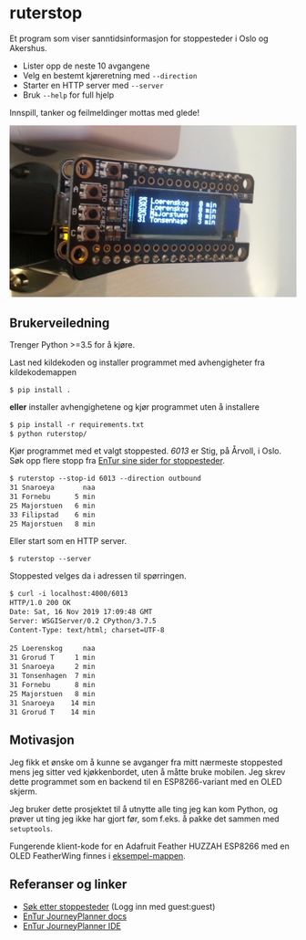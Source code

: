 # ruterstop

Et program som viser sanntidsinformasjon for stoppesteder i Oslo og Akershus.

- Lister opp de neste 10 avgangene
- Velg en bestemt kjøreretning med `--direction`
- Starter en HTTP server med `--server`
- Bruk `--help` for full hjelp

Innspill, tanker og feilmeldinger mottas med glede!

![Adafruit Feather HUZZAH ESP8266 med OLED FeatherWing som kjører ruterstop.py][demopic-1]

## Brukerveiledning

Trenger Python >=3.5 for å kjøre.

Last ned kildekoden og installer programmet med avhengigheter fra kildekodemappen

```
$ pip install .
```

**eller** installer avhengighetene og kjør programmet uten å installere

```
$ pip install -r requirements.txt
$ python ruterstop/
```

Kjør programmet med et valgt stoppested. *6013* er Stig, på Årvoll, i Oslo.
Søk opp flere stopp fra [EnTur sine sider for stoppesteder][stoppesteder].

```
$ ruterstop --stop-id 6013 --direction outbound
31 Snaroeya       naa
31 Fornebu      5 min
25 Majorstuen   6 min
33 Filipstad    6 min
25 Majorstuen   8 min
```

Eller start som en HTTP server.

```
$ ruterstop --server
```

Stoppested velges da i adressen til spørringen.

```
$ curl -i localhost:4000/6013
HTTP/1.0 200 OK
Date: Sat, 16 Nov 2019 17:09:48 GMT
Server: WSGIServer/0.2 CPython/3.7.5
Content-Type: text/html; charset=UTF-8

25 Loerenskog     naa
31 Grorud T     1 min
31 Snaroeya     2 min
31 Tonsenhagen  7 min
31 Fornebu      8 min
25 Majorstuen   8 min
31 Snaroeya    14 min
31 Grorud T    14 min
```

## Motivasjon

Jeg fikk et ønske om å kunne se avganger fra mitt nærmeste stoppested mens
jeg sitter ved kjøkkenbordet, uten å måtte bruke mobilen.
Jeg skrev dette programmet som en backend til en ESP8266-variant med en
OLED skjerm.

Jeg bruker dette prosjektet til å utnytte alle ting jeg kan kom Python, og
prøver ut ting jeg ikke har gjort før, som f.eks. å pakke det sammen med
`setuptools`.

Fungerende klient-kode for en Adafruit Feather HUZZAH ESP8266 med en OLED
FeatherWing finnes i [eksempel-mappen](./examples/arduino-esp8266-feather-oled).

## Referanser og linker
- [Søk etter stoppesteder][stoppesteder] (Logg inn med guest:guest)
- [EnTur JourneyPlanner docs](https://developer.entur.org/pages-journeyplanner-journeyplanner)
- [EnTur JourneyPlanner IDE](https://api.entur.io/journey-planner/v2/ide/)

[demopic-1]: ./demo-1.png
[stoppesteder]: https://stoppested.entur.org/?stopPlaceId=NSR:StopPlace:6013
